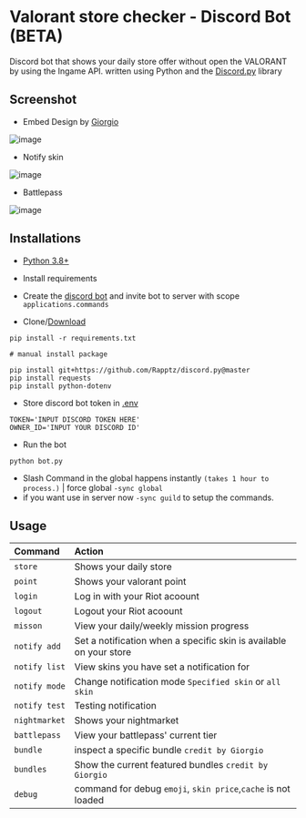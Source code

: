 # Valorant store checker - Discord Bot (BETA)
Discord bot that shows your daily store offer without open the VALORANT by using the Ingame API.
written using Python and the [Discord.py](https://github.com/Rapptz/discord.py) library <br>

## Screenshot

* Embed Design by [Giorgio](https://github.com/giorgi-o)

![image](https://i.imgur.com/uF9THEa.png)

* Notify skin

![image](https://i.imgur.com/ijjvQV3.png)

* Battlepass

![image](https://i.imgur.com/GhzLBSr.png)

## Installations

* [Python 3.8+](https://www.python.org/downloads/)

* Install requirements

* Create the [discord bot](https://discord.com/developers/applications) and invite bot to server with scope `applications.commands`

* Clone/[Download](https://github.com/staciax/ValorantStoreChecker-discord-bot/archive/refs/heads/master.zip)

```
pip install -r requirements.txt
```

```
# manual install package

pip install git+https://github.com/Rapptz/discord.py@master
pip install requests
pip install python-dotenv
```

* Store discord bot token in [.env](https://github.com/staciax/ValorantStoreChecker-discord-bot/blob/master/.env)
```
TOKEN='INPUT DISCORD TOKEN HERE'
OWNER_ID='INPUT YOUR DISCORD ID'
```
* Run the bot
```
python bot.py
```
* Slash Command in the global happens instantly `(takes 1 hour to process.)` | force global `-sync global`
* if you want use in server now `-sync guild` to setup the commands.

## Usage

| Command                       | Action                                                                                                     |
| :---------------------------- | :--------------------------------------------------------------------------------------------------------- |
| `store`  | Shows your daily store |
| `point`  | Shows your valorant point |
| `login`  | Log in with your Riot acoount |
| `logout`  | Logout your Riot acoount |
| `misson`  | View your daily/weekly mission progress |
| `notify add`  | Set a notification when a specific skin is available on your store |
| `notify list`  | View skins you have set a notification for |
| `notify mode`  | Change notification mode `Specified skin` or `all skin` |
| `notify test`  | Testing notification |
| `nightmarket`  | Shows your nightmarket |
| `battlepass`  | View your battlepass' current tier |
| `bundle`  | inspect a specific bundle `credit by Giorgio` |
| `bundles`  | Show the current featured bundles `credit by Giorgio` |
| `debug`  | command for debug `emoji`, `skin price`,`cache` is not loaded |


